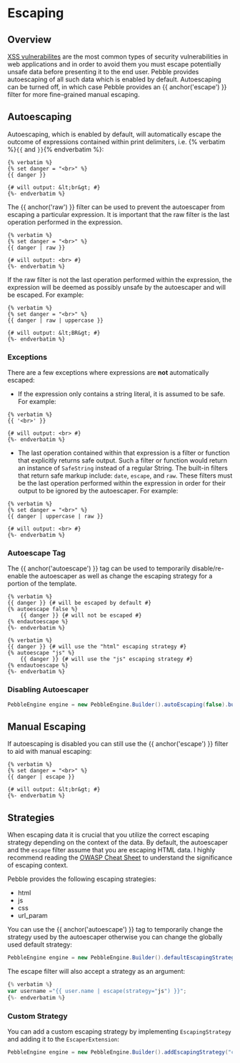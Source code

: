 ---
---

# Escaping

## Overview
[XSS vulnerabilites](https://en.wikipedia.org/wiki/Cross-site_scripting) are the most common types of security
vulnerabilities in web applications and in order to avoid them you must escape potentially unsafe data before
presenting it to the end user. Pebble provides autoescaping of all such data which is enabled by default.
Autoescaping can be turned off, in which case Pebble provides an {{ anchor('escape') }} filter for more
fine-grained manual escaping.

## Autoescaping
Autoescaping, which is enabled by default, will automatically escape the outcome of expressions
contained within print delimiters, i.e. {% verbatim %}`{{` and `}}`{% endverbatim %}:
```twig
{% verbatim %}
{% set danger = "<br>" %}
{{ danger }}

{# will output: &lt;br&gt; #}
{%- endverbatim %}
```
The {{ anchor('raw') }} filter can be used to prevent the autoescaper from escaping a particular expression. It is
important that the raw filter is the last operation performed in the expression.
```twig
{% verbatim %}
{% set danger = "<br>" %}
{{ danger | raw }}

{# will output: <br> #}
{%- endverbatim %}
```
If the raw filter is not the last operation performed within the expression, the expression will be deemed
as possibly unsafe by the autoescaper and will be escaped. For example:
```twig
{% verbatim %}
{% set danger = "<br>" %}
{{ danger | raw | uppercase }}

{# will output: &lt;BR&gt; #}
{%- endverbatim %}
```

### Exceptions
There are a few exceptions where expressions are **not** automatically escaped:
- If the expression only contains a string literal, it is assumed to be safe. For example:
```twig
{% verbatim %}
{{ '<br>' }}

{# will output: <br> #}
{%- endverbatim %}
```
- The last operation contained within that expression is a filter or function that explicitly returns safe output. Such a filter or function would return an instance of `SafeString` instead of a regular String. The built-in filters that return safe markup include: `date`, `escape`, and `raw`. These filters must be the last operation performed within the expression in order for their output to be ignored by the autoescaper. For example:
```twig
{% verbatim %}
{% set danger = "<br>" %}
{{ danger | uppercase | raw }}

{# will output: <br> #}
{%- endverbatim %}
```

### Autoescape Tag
The {{ anchor('autoescape') }} tag can be used to temporarily disable/re-enable the autoescaper as well as
change the escaping strategy for a portion of the template.
```twig
{% verbatim %}
{{ danger }} {# will be escaped by default #}
{% autoescape false %}
	{{ danger }} {# will not be escaped #}
{% endautoescape %}
{%- endverbatim %}
```
```twig
{% verbatim %}
{{ danger }} {# will use the "html" escaping strategy #}
{% autoescape "js" %}
	{{ danger }} {# will use the "js" escaping strategy #}
{% endautoescape %}
{%- endverbatim %}
```

### Disabling Autoescaper
```java
PebbleEngine engine = new PebbleEngine.Builder().autoEscaping(false).build();
```

## Manual Escaping
If autoescaping is disabled you can still use the {{ anchor('escape') }} filter to aid with manual escaping:
```twig
{% verbatim %}
{% set danger = "<br>" %}
{{ danger | escape }}

{# will output: &lt;br&gt; #}
{%- endverbatim %}
```

## Strategies
When escaping data it is crucial that you utilize the correct escaping strategy depending on the context of the data.
By default, the autoescaper and the `escape` filter assume that you are escaping HTML data.
I highly recommend reading the [OWASP Cheat Sheet](https://www.owasp.org/index.php/XSS_(Cross_Site_Scripting)_Prevention_Cheat_Sheet)
to understand the significance of escaping context.

Pebble provides the following escaping strategies:

- html
- js
- css
- url_param

You can use the {{ anchor('autoescape') }} tag to temporarily change the strategy used by the autoescaper otherwise you can
change the globally used default strategy:
```java
PebbleEngine engine = new PebbleEngine.Builder().defaultEscapingStrategy("js").build();
```
The escape filter will also accept a strategy as an argument:
```js
{% verbatim %}
var username ="{{ user.name | escape(strategy="js") }}";
{%- endverbatim %}
```

### Custom Strategy
You can add a custom escaping strategy by implementing `EscapingStrategy` and adding it to the `EscaperExtension`:
```java
PebbleEngine engine = new PebbleEngine.Builder().addEscapingStrategy("custom", new CustomEscapingStrategy()).build();
```